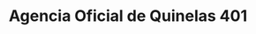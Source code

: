 ---
title: "Agencia Oficial de Quinelas 401"
url: /san-ignacio/agencia-oficial-de-quinelas-401/
shop: Lotterie
---